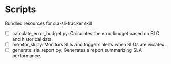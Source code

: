 # Scripts

Bundled resources for sla-sli-tracker skill

- [ ] calculate_error_budget.py: Calculates the error budget based on SLO and historical data.
- [ ] monitor_sli.py: Monitors SLIs and triggers alerts when SLOs are violated.
- [ ] generate_sla_report.py: Generates a report summarizing SLA performance.
